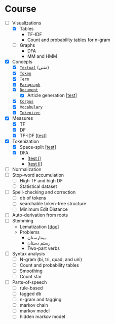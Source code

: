 # Course

- [ ] Visualizations
  - [x] Tables
    - TF-IDF
    - Count and probability tables for n-gram
  - [ ] Graphs
    - DFA
    - MM and HMM
- [x] Concepts
  - [x] [`Textual`](../app/src/main/java/nlp/Textual.java) (متنی)
  - [x] [`Token`](../app/src/main/java/nlp/Token.java)
  - [x] [`Term`](../app/src/main/java/nlp/Term.java)
  - [x] [`Paragraph`](../app/src/main/java/nlp/Paragraph.java)
  - [x] [`Document`](../app/src/main/java/nlp/Document.java)
    - [x] Article generation [[test](../app/src/test/java/ArticleGeneratorTest.java)]
  - [x] [`Corpus`](../app/src/main/java/nlp/Corpus.java)
  - [x] [`Vocabulary`](../app/src/main/java/nlp/Vocabulary.java)
  - [x] [`Tokenizer`](../app/src/main/java/nlp/Tokenizer.java)
- [x] Measures
  - [x] TF
  - [x] DF
  - [x] TF-IDF [[test](../app/src/test/java/TFIDFTest.java)]
- [x] Tokenization
  - [x] Space-split [[test](../app/src/test/java/SplitterTest.java)]
  - [x] DFA
    - [[test I](../app/src/test/java/DFATokenizerTest.java)]
    - [[test II](../app/src/test/java/DFATokenizerSmallTest.java)]
- [ ] Normalization
- [ ] Stop-word accumulation
  - [ ] High TF and high DF
  - [ ] Statistical dataset
- [ ] Spell-checking and correction
  - [ ] db of tokens
  - [ ] searchable token-tree structure
  - [ ] Minimum Edit Distance
- [ ] Auto-derivation from roots
- [ ] Stemming
  - Lematization [[doc](lemmatization-vs-stemming.md)]
  - Problems
    - بیمارستان
    - رستم دستان
    - Two-part verbs
- [ ] Syntax analysis
  - [ ] N-gram (bi, tri, quad, and uni)
  - [ ] Count and probability tables
  - [ ] Smoothing
  - [ ] Count star
- [ ] Parts-of-speech
  - [ ] rule-based
  - [ ] tagged db
  - [ ] n-gram and tagging
  - [ ] markov chain
  - [ ] markov model
  - [ ] hidden markov model
